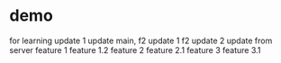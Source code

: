 # demo
for learning
update 1 update main, f2
update 1 f2
update 2
update from server
feature 1
feature 1.2
feature 2
feature 2.1
feature 3
feature 3.1

